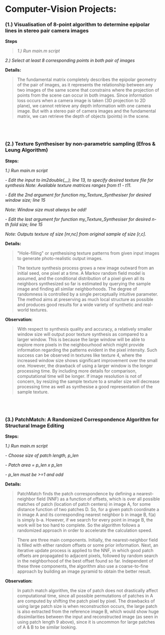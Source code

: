 # Computer-Vision Projects:

### (1.) Visualisation of 8-point algorithm to determine epipolar lines in stereo pair camera images

__Steps__  

> *1.) Run main.m script*  

*2.) Select at least 8 corresponding points in both pair of images*

**Details:**

> The fundamental matrix completely describes the epipolar geometry of the pair of images, as it represents the relationship between any two images of the same scene that constrains where the projection of points from the scene can occur in both images. Since information loss occurs when a camera image is taken (3D projection to 2D plane), we cannot retrieve any depth information with one camera image. But with a stereo pair of camera images and the fundamental matrix, we can retrieve the depth of objects (points) in the scene.

<br />
<br />

### (2.) Texture Synthesiser by non-parametric sampling (Efros & Leung Algorithm)

__Steps:__

*1.) Run main.m script*

*- Edit the input to im2double(__); line 13, to specify desired texture file for synthesis*
*Note: Available texture matrices ranges from t1 - t11.*

*- Edit the 2nd argument for function my_Texture_Synthesiser for desired window size; line 15*

*Note: Window size must always be odd!*

*- Edit the last argument for function my_Texture_Synthesiser for desired n-th fold size; line 15*

*Note: Outputs texture of size [n*r,n*c] from original sample of size [r,c].*
  
**Details:**

> "Hole-filling" or synthesising texture patterns from given input images to generate photo-realistic output images. 

> The texture synthesis process grows a new image outward from an initial seed, one pixel at a time. A Markov random field model is assumed, and the conditional distribution of a pixel given all its neighbors synthesized so far is
estimated by querying the sample image and finding all similar neighborhoods. The degree of randomness is controlled
by a single perceptually intuitive parameter. The method aims at preserving as much local structure as possible and
produces good results for a wide variety of synthetic and
real-world textures.

**Observation:**

> With respect to synthesis quality and accuracy, a relatively smaller window size will output poor texture synthesis as compared to a larger window. This is because the large window will be able to explore more pixels in the neighbourhood which might provide information regarding the patterns evident in the pixel intensity. Such success can be observed in textures like texture 4, where the increased window size shows significant improvement over the small one.
However, the drawback of using a larger window is the longer processing time. By including more details for comparison, computational time will be longer. If image resolution is not of concern, by resizing the sample texture to a smaller size will decrease processing time as well as synthesise a good representation of the sample texture.

<br />
<br />

### (3.) PatchMatch: A Randomized Correspondence Algorithm for Structural Image Editing

__Steps:__

*1.) Run main.m script*

*- Choose size of patch length, p_len*

*- Patch area = p_len x p_len*

*- p_len must be >=1 and odd*

**Details:**

> PatchMatch finds the patch correspondence by defining a nearest-neighbor field (NNF) as a function of offsets, which is over all possible matches of patch (location of patch centers) in image A, for some distance function of two patches D. So, for a given patch coordinate a in image A and its corresponding nearest neighbor b in image B, f(a) is simply b-a. However, if we search for every point in image B, the work will be too hard to complete. So the algorithm follows a randomized approach in order to accelerate the calculation speed. 

> There are three main components. Initially, the nearest-neighbor field is filled with either random offsets or some prior information. Next, an iterative update process is applied to the NNF, in which good patch offsets are propagated to adjacent pixels, followed by random search in the neighborhood of the best offset found so far. Independent of these three components, the algorithm also use a coarse-to-fine approach by building an image pyramid to obtain the better result.

**Observation:**

> In patch match algorithm, the size of patch does not drastically affect computational time, since all possible permutations of patches in A are computed by shifting the patch pixel by pixel. The drawbacks of using large patch size is when reconstruction occurs, the large patch is also extracted from the reference image B, which would show huge
dissimilarities between the input and reconstructed image (as seen in using patch length 9 above), since it is uncommon for large patches of A & B to be similar looking.



